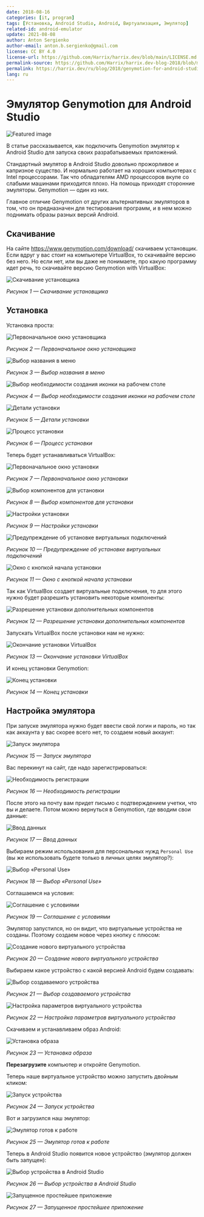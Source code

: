 ```yaml
---
date: 2018-08-16
categories: [it, program]
tags: [Установка, Android Studio, Android, Виртуализация, Эмулятор]
related-id: android-emulator
update: 2021-08-08
author: Anton Sergienko
author-email: anton.b.sergienko@gmail.com
license: CC BY 4.0
license-url: https://github.com/Harrix/harrix.dev/blob/main/LICENSE.md
permalink-source: https://github.com/Harrix/harrix.dev-blog-2018/blob/main/genymotion-for-android-studio/genymotion-for-android-studio.md
permalink: https://harrix.dev/ru/blog/2018/genymotion-for-android-studio/
lang: ru
---
```


# Эмулятор Genymotion для Android Studio

![Featured image](featured-image.svg)

В статье рассказывается, как подключить Genymotion эмулятор к Android Studio для запуска своих разрабатываемых приложений.

Стандартный эмулятор в Android Studio довольно прожорливое и капризное существо. И нормально работает на хороших компьютерах с Intel процессорами. Так что обладателям AMD процессоров вкупе со слабыми машинами приходится плохо. На помощь приходят сторонние эмуляторы. Genymotion — один из них.

Главное отличие Genymotion от других альтернативных эмуляторов в том, что он предназначен для тестирования программ, и в нем можно поднимать образы разных версий Android.

## Скачивание

На сайте <https://www.genymotion.com/download/> скачиваем установщик. Если вдруг у вас стоит на компьютере VirtualBox, то скачивайте версию без него. Но если нет, или вы даже не понимаете, про какую программу идет речь, то скачивайте версию Genymotion with VirtualBox:

![Скачивание установщика](img/download.png)

_Рисунок 1 — Скачивание установщика_

## Установка

Установка проста:

![Первоначальное окно установщика](img/install_01.png)

_Рисунок 2 — Первоначальное окно установщика_

![Выбор названия в меню](img/install_02.png)

_Рисунок 3 — Выбор названия в меню_

![Выбор необходимости создания иконки на рабочем столе](img/install_03.png)

_Рисунок 4 — Выбор необходимости создания иконки на рабочем столе_

![Детали установки](img/install_04.png)

_Рисунок 5 — Детали установки_

![Процесс установки](img/install_05.png)

_Рисунок 6 — Процесс установки_

Теперь будет устанавливаться VirtualBox:

![Первоначальное окно установки](img/install_06.png)

_Рисунок 7 — Первоначальное окно установки_

![Выбор компонентов для установки](img/install_07.png)

_Рисунок 8 — Выбор компонентов для установки_

![Настройки установки](img/install_08.png)

_Рисунок 9 — Настройки установки_

![Предупреждение об установке виртуальных подключений](img/install_09.png)

_Рисунок 10 — Предупреждение об установке виртуальных подключений_

![Окно с кнопкой начала установки](img/install_10.png)

_Рисунок 11 — Окно с кнопкой начала установки_

Так как VirtualBox создает виртуальные подключения, то для этого нужно будет разрешить установить некоторые компоненты:

![Разрешение установки дополнительных компонентов](img/install_11.png)

_Рисунок 12 — Разрешение установки дополнительных компонентов_

Запускать VirtualBox после установки нам не нужно:

![Окончание установки VirtualBox](img/install_12.png)

_Рисунок 13 — Окончание установки VirtualBox_

И конец установки Genymotion:

![Конец установки](img/install_13.png)

_Рисунок 14 — Конец установки_

## Настройка эмулятора

При запуске эмулятора нужно будет ввести свой логин и пароль, но так как аккаунта у вас скорее всего нет, то создаем новый аккаунт:

![Запуск эмулятора](img/install_14.png)

_Рисунок 15 — Запуск эмулятора_

Вас перекинут на сайт, где надо зарегистрироваться:

![Необходимость регистрации](img/install_15.png)

_Рисунок 16 — Необходимость регистрации_

После этого на почту вам придет письмо с подтверждением учетки, что вы и делаете. Потом можно вернуться в Genymotion, где вводим свои данные:

![Ввод данных](img/install_16.png)

_Рисунок 17 — Ввод данных_

Выбираем режим использования для персональных нужд `Personal Use` (вы же использовать будете только в личных целях эмулятор?):

![Выбор «Personal Use»](img/install_17.png)

_Рисунок 18 — Выбор «Personal Use»_

Соглашаемся на условия:

![Соглашение с условиями](img/install_18.png)

_Рисунок 19 — Соглашение с условиями_

Эмулятор запустился, но он видит, что виртуальные устройства не созданы. Поэтому создаем новое через кнопку с плюсом:

![Создание нового виртуального устройства](img/install_19.png)

_Рисунок 20 — Создание нового виртуального устройства_

Выбираем какое устройство с какой версией Android будем создавать:

![Выбор создаваемого устройства](img/install_20.png)

_Рисунок 21 — Выбор создаваемого устройства_

![Настройка параметров виртуального устройства](img/install_21.png)

_Рисунок 22 — Настройка параметров виртуального устройства_

Скачиваем и устанавливаем образ Android:

![Установка образа](img/install_22.png)

_Рисунок 23 — Установка образа_

**Перезагрузите** компьютер и откройте Genymotion.

Теперь наше виртуальное устройство можно запустить двойным кликом:

![Запуск устройства](img/install_23.png)

_Рисунок 24 — Запуск устройства_

Вот и загрузился наш эмулятор:

![Эмулятор готов к работе](img/install_24.png)

_Рисунок 25 — Эмулятор готов к работе_

Теперь в Android Studio появится новое устройство (эмулятор должен быть запущен):

![Выбор устройства в Android Studio](img/run_01.png)

_Рисунок 26 — Выбор устройства в Android Studio_

![Запущенное простейшее приложение](img/run_02.png)

_Рисунок 27 — Запущенное простейшее приложение_
